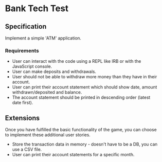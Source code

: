 # Bank Tech Test

## Specification

Implement a simple 'ATM' application.

### Requirements

* User can interact with the code using a REPL like IRB or with the JavaScript console.
* User can make deposits and withdrawals.
* User should not be able to withdraw more money than they have in their account.
* User can print their account statement  which should show date, amount withdrawn/deposited and balance.
* The account statement should be printed in descending order (latest date first).

## Extensions

Once you have fulfilled the basic functionality of the game, you can choose to implement these additional user stories.

* Store the transaction data in memory - doesn't have to be a DB, you can use a CSV file.
* User can print their account statements for a specific month.
